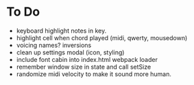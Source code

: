 # To Do
- keyboard highlight notes in key.
- highlight cell when chord played (midi, qwerty, mousedown)
- voicing names? inversions
- clean up settings modal (icon, styling)
- include font cabin into index.html webpack loader
- remember window size in state and call setSize
- randomize midi velocity to make it sound more human.